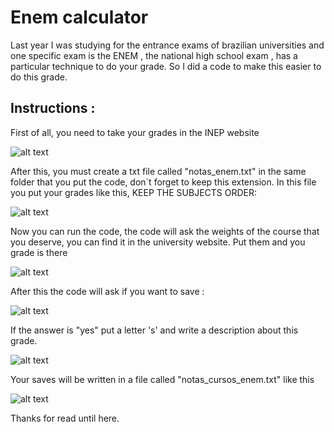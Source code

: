 # Enem calculator
Last year I was studying for the entrance exams of brazilian universities and one specific exam is the ENEM , the national high school exam , has a particular technique to do your grade. So I did a code to make this easier to do this grade.

## Instructions :

First of all, you need to take your grades in the INEP website

![alt text](https://user-images.githubusercontent.com/65844604/136717077-346a105c-4bbc-4f58-a06c-470db178142e.png)

After this, you must create a txt file called "notas_enem.txt" in the same folder that you put the code, don´t forget to keep this extension. In this file you put your grades like this, KEEP THE SUBJECTS ORDER:

![alt text](https://user-images.githubusercontent.com/65844604/136717010-07f0e43e-3d45-4f55-b89c-b4669b3f3740.png)

Now you can run the code, the code will ask the weights of the course that you deserve, you can find it in the university website.
Put them and you grade is there

![alt text](https://user-images.githubusercontent.com/65844604/136717135-9b6bf4b7-7de5-4968-beba-5f921aa286a6.png)

After this the code will ask if you want to save :

![alt text](https://user-images.githubusercontent.com/65844604/136717164-ee3cb23e-5a24-417f-9c10-07923f91365e.png)

If the answer is "yes" put a letter 's' and write a description about this grade.

![alt text](https://user-images.githubusercontent.com/65844604/136717201-a03c12c9-8556-4228-a7ad-f269a9e9b580.png)

Your saves will be written in a file called "notas_cursos_enem.txt" like this

![alt text](https://user-images.githubusercontent.com/65844604/136717227-6b6dbeb4-724b-4227-af00-06ebbd81aee9.png)

Thanks for read until here.

